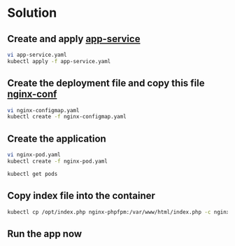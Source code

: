 # Solution

## Create and apply [app-service](./app-service.yaml)

```bash
vi app-service.yaml
kubectl apply -f app-service.yaml
```

## Create the deployment file and copy this file [nginx-conf](./nginx-config.yaml)

```bash
vi nginx-configmap.yaml
kubectl create -f nginx-configmap.yaml
```

## Create the application

```bash
vi nginx-pod.yaml
kubectl create -f nginx-pod.yaml
```

```bash
kubectl get pods
```

## Copy index file into the container

```bash
kubectl cp /opt/index.php nginx-phpfpm:/var/www/html/index.php -c nginx-container
```

## Run the app now

